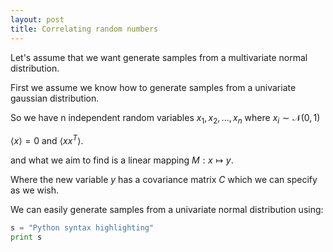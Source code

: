 ```yaml
---
layout: post
title: Correlating random numbers
---
```


Let's assume that we want generate samples from a multivariate normal distribution. 

First we assume we know how to generate samples from a univariate gaussian distribution.

So we have n independent random variables $x_1, x_2,..., x_n$ where $x_i \sim \mathcal{N(0,1)}$

$\langle x \rangle =0$ and $\langle xx^T \rangle$.

and what we aim to find is a linear mapping $M: x \mapsto y$. 

Where the new variable $y$ has a covariance matrix $C$ which we can specify as we wish.




We can easily generate samples from a univariate normal distribution using:

```python
s = "Python syntax highlighting"
print s
```

##